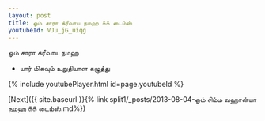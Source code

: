 ```yaml
---
layout: post
title: ஓம் சாரா க்ரீவாய நமஹ ௧௧ டைம்ஸ்
youtubeId: VJu_jG_uiqg
---
```

 
 
 ஓம் சாரா க்ரீவாய நமஹ  
 
 -  யார் மிகவும் உறுதியான கழுத்து 
 
  
 
  
 
 
 
 
 
 


{% include youtubePlayer.html id=page.youtubeId %}
 
[Next]({{ site.baseurl }}{% link  split1/_posts/2013-08-04-ஓம் சிம்ம வஹான்யா நமஹ ௧௧ டைம்ஸ்.md%})
 
